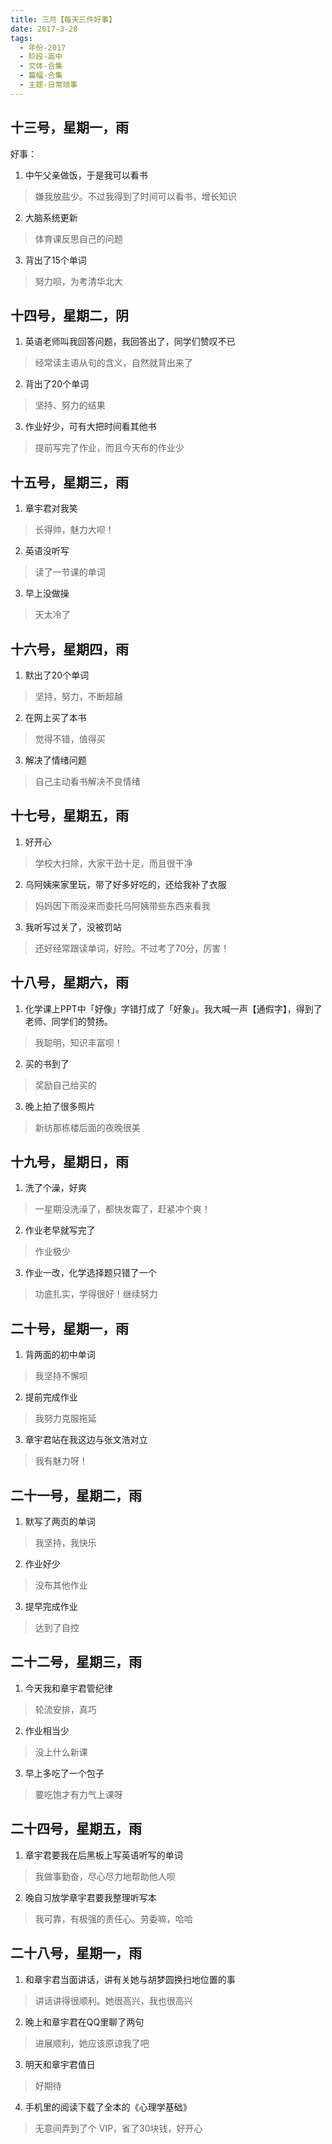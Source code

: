 ```yaml
---
title: 三月【每天三件好事】
date: 2017-3-28
tags:
  - 年份-2017
  - 阶段-高中
  - 文体-合集
  - 篇幅-合集
  - 主题-日常琐事
---
```


## 十三号，星期一，雨

好事：

1. 中午父亲做饭，于是我可以看书

> 嫌我放盐少。不过我得到了时间可以看书，增长知识

2. 大脑系统更新

> 体育课反思自己的问题

3. 背出了15个单词

> 努力呗，为考清华北大

## 十四号，星期二，阴

1. 英语老师叫我回答问题，我回答出了，同学们赞叹不已

> 经常读主语从句的含义，自然就背出来了

2. 背出了20个单词

> 坚持、努力的结果

3. 作业好少，可有大把时间看其他书

> 提前写完了作业，而且今天布的作业少

## 十五号，星期三，雨

1. 章宇君对我笑

> 长得帅，魅力大呗！

2. 英语没听写

> 读了一节课的单词

3. 早上没做操

> 天太冷了

## 十六号，星期四，雨

1. 默出了20个单词

> 坚持，努力，不断超越

2. 在网上买了本书

> 觉得不错，值得买

3. 解决了情绪问题

> 自己主动看书解决不良情绪

## 十七号，星期五，雨

1. 好开心

> 学校大扫除，大家干劲十足，而且很干净

2. 乌阿姨来家里玩，带了好多好吃的，还给我补了衣服

> 妈妈因下雨没来而委托乌阿姨带些东西来看我

3. 我听写过关了，没被罚站

> 还好经常跟读单词，好险。不过考了70分，厉害！

## 十八号，星期六，雨

1. 化学课上PPT中「好像」字错打成了「好象」。我大喊一声【通假字】，得到了老师、同学们的赞扬。

> 我聪明，知识丰富呗！

2. 买的书到了

> 奖励自己给买的

3. 晚上拍了很多照片

> 新纺那栋楼后面的夜晚很美

## 十九号，星期日，雨

1. 洗了个澡，好爽

> 一星期没洗澡了，都快发霉了，赶紧冲个爽！

2. 作业老早就写完了

> 作业极少

3. 作业一改，化学选择题只错了一个

> 功底扎实，学得很好！继续努力

## 二十号，星期一，雨

1. 背两面的初中单词

> 我坚持不懈呗

2. 提前完成作业

> 我努力克服拖延

3. 章宇君站在我这边与张文浩对立

> 我有魅力呀！

## 二十一号，星期二，雨

1. 默写了两页的单词

> 我坚持，我快乐

2. 作业好少

> 没布其他作业

3. 提早完成作业

> 达到了自控

## 二十二号，星期三，雨

1. 今天我和章宇君管纪律

> 轮流安排，真巧

2. 作业相当少

> 没上什么新课

3. 早上多吃了一个包子

> 要吃饱才有力气上课呀

## 二十四号，星期五，雨

1. 章宇君要我在后黑板上写英语听写的单词

> 我做事勤奋，尽心尽力地帮助他人呗

2. 晚自习放学章宇君要我整理听写本

> 我可靠，有极强的责任心。劳委嘛，哈哈

## 二十八号，星期一，雨

1. 和章宇君当面讲话，讲有关她与胡梦圆换扫地位置的事

> 讲话讲得很顺利。她很高兴，我也很高兴

2. 晚上和章宇君在QQ里聊了两句

> 进展顺利，她应该原谅我了吧

3. 明天和章宇君值日

> 好期待

4. 手机里的阅读下载了全本的《心理学基础》

> 无意间弄到了个 VIP，省了30块钱，好开心
